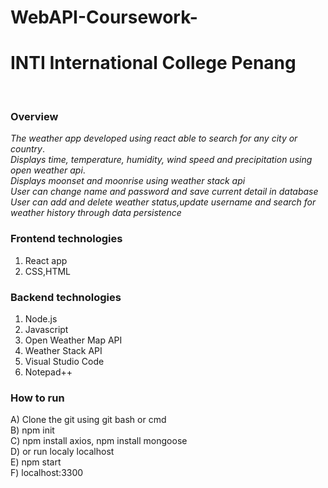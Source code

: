 # WebAPI-Coursework-

<b><h1>INTI International College Penang</b></h1>
<br>

<b><h3>Overview</b><br></h3>
*The weather app developed using react able to search for any city or country*.<br>
*Displays time, temperature, humidity, wind speed and precipitation using open weather api*.<br>
*Displays moonset and moonrise using weather stack api*<br>
*User can change name and password and save current detail in database*<br>
*User can add and delete weather status,update username and search for weather history through data persistence*</b>

<b><h3>Frontend technologies</b><br></h3>
1. React app<br>
2. CSS,HTML<br>

<b><h3>Backend technologies</b><br></h3>
1. Node.js<br>
2. Javascript<br>
3. Open Weather Map API<br>
4. Weather Stack API<br>
5. Visual Studio Code<br>
6. Notepad++<br>

<b><h3>How to run</b><br></h3>
A) Clone the git using git bash or cmd<br>
B) npm init <br>
C) npm install axios, npm install mongoose<br>
D) or run localy localhost<br>
E) npm start<br>
F) localhost:3300<br>





